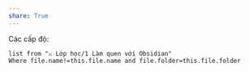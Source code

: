 ```yaml
---
share: True
---
```

Các cấp độ:
```dataview
list from "⚔️ Lớp học/1 Làm quen với Obsidian" 
Where file.name!=this.file.name and file.folder=this.file.folder
```

